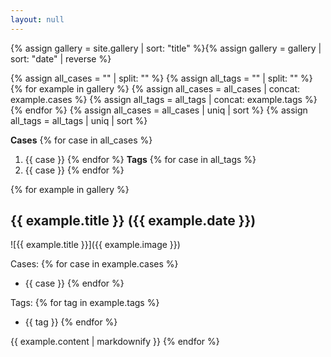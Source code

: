 ```yaml
---
layout: null
---
```

{% assign gallery = site.gallery | sort: "title" %}{% assign gallery = gallery | sort: "date" | reverse %}

{% assign all_cases = "" | split: "" %}
{% assign all_tags = "" | split: "" %}
{% for example in gallery %}
{% assign all_cases = all_cases | concat: example.cases %}
{% assign all_tags = all_tags | concat: example.tags %}
{% endfor %}
{% assign all_cases = all_cases | uniq | sort %}
{% assign all_tags = all_tags | uniq | sort %}


**Cases**
{% for case in all_cases %}
1. {{ case }}
{% endfor %}
**Tags**
{% for case in all_tags %}
1. {{ case }}
{% endfor %}

{% for example in gallery %}
## {{ example.title }} ({{ example.date }})

![{{ example.title }}]({{ example.image }})

Cases:
{% for case in example.cases %}
- {{ case }}
{% endfor %}

Tags:
{% for tag in example.tags %}
- {{ tag }}
{% endfor %}

{{ example.content | markdownify }}
{% endfor %}
